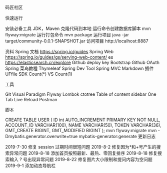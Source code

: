 码匠社区

快速运行

安装必备工具
JDK，Maven
克隆代码到本地
运行命令创建数据库脚本
mvn flyway:migrate
运行打包命令
mvn package
运行项目
java -jar target/community-0.0.1-SNAPSHOT.jar
访问项目
http://localhost:8887

资料
Spring 文档 https://spring.io/guides
Spring Web https://spring.io/guides/gs/serving-web-content/
es  https://elasticsearch.cn/explore
Github deploy key
Bootstrap
Github OAuth
Spring
菜鸟教程
Thymeleaf
Spring Dev Tool
Spring MVC
Markdown 插件
UFfile SDK
Count(*) VS Count(1)

工具

Git
Visual Paradigm
Flyway
Lombok
ctotree
Table of content sidebar
One Tab
Live Reload
Postman

脚本

CREATE TABLE USER
(
    ID int AUTO_INCREMENT PRIMARY KEY NOT NULL,
    ACCOUNT_ID VARCHAR(100),
    NAME VARCHAR(50),
    TOKEN VARCHAR(36),
    GMT_CREATE BIGINT,
    GMT_MODIFIED BIGINT
);
mvn flyway:migrate
mvn -Dmybatis.generator.overwrite=true mybatis-generator:generate
更新日志

2019-7-30 修复 session 过期时间很短问题
2019-8-2 修复因为*和+号产生的搜索异常问题
2019-8-18 添加首页按照最新、最热、零回复排序
2019-8-18 修复搜索输入 ? 号出现异常问题
2019-8-22 修复图片大小限制和提问内容为空问题
2019-9-1 添加动态导航栏